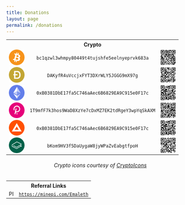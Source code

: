 ```yaml
---
title: Donations
layout: page
permalink: /donations
---
```

<table>
  
  <tr>
    <th colspan="3" style="text-align:center">Crypto</th>
  </tr>

  <tr>
    <td><img style="height:3em; width:3em; display:block; border-radius:3px; margin-left:auto; margin-right:auto;" src="assets/images/crypto_icons/btc.svg"></td>
    <td style="text-align:center"><code>bc1qzwl3whmpy80449t4tujshfe5eelnyeprvk683a</code></td>
    <td><img style="height:3em; width:3em; display:block; border-radius:3px; margin-left:auto; margin-right:auto;" src="assets/images/qr_codes/BTC_QR.png"></td>
  </tr>
  
  <tr>
    <td><img style="height:3em; width:3em; display:block; border-radius:3px; margin-left:auto; margin-right:auto;" src="assets/images/crypto_icons/doge.svg"></td>
    <td style="text-align:center"><code>DAKyfR4uVccjxFYT3DXrWLY5JGGG9mX97g</code></td>
    <td><img style="height:3em; width:3em; display:block; border-radius:3px; margin-left:auto; margin-right:auto;" src="assets/images/qr_codes/DOGE_QR.png"></td>
  </tr>
  
  <tr>
    <td><img style="height:3em; width:3em; display:block; border-radius:3px; margin-left:auto; margin-right:auto;" src="assets/images/crypto_icons/eth.svg"></td>
    <td style="text-align:center"><code>0xB0381DbE17fa5C746aAec6B6829EA9C915e0F17c</code></td>
    <td><img style="height:3em; width:3em; display:block; border-radius:3px; margin-left:auto; margin-right:auto;" src="assets/images/qr_codes/ETH_QR.png"></td>
  </tr>
  
  <tr>
    <td><img style="height:3em; width:3em; display:block; border-radius:3px; margin-left:auto; margin-right:auto;" src="assets/images/crypto_icons/dot.svg"></td>
    <td style="text-align:center"><code>1T9mfF7k3hos9WaD8XzYe7cDxMZ7EK2tdRgeY3wpYqSkAXM</code></td>
    <td><img style="height:3em; width:3em; display:block; border-radius:3px; margin-left:auto; margin-right:auto;" src="assets/images/qr_codes/DOT_QR.png"></td>
  </tr>
  
  <tr>
    <td><img style="height:3em; width:3em; display:block; border-radius:3px; margin-left:auto; margin-right:auto;" src="assets/images/crypto_icons/bat.svg"></td>
    <td style="text-align:center"><code>0xB0381DbE17fa5C746aAec6B6829EA9C915e0F17c</code></td>
    <td><img style="height:3em; width:3em; display:block; border-radius:3px; margin-left:auto; margin-right:auto;" src="assets/images/qr_codes/BAT_QR.png"></td>
  </tr>
  
  <tr>
    <td><img style="height:3em; width:3em; display:block; border-radius:3px; margin-left:auto; margin-right:auto;" src="assets/images/crypto_icons/lbc.svg"></td>
    <td style="text-align:center"><code>bKom9HV3f5DaUygaW8jyWPaZvEabgtfpoH</code></td>
    <td><img style="height:3em; width:3em; display:block; border-radius:3px; margin-left:auto; margin-right:auto;" src="assets/images/qr_codes/LBC_QR.png"></td>
  </tr>

</table> 




<h6 style="text-align:center">Crypto icons courtesy of <a href="http://cryptoicons.co">CryptoIcons</a></h6>


<table>
  
  <tr>
    <th colspan="3" style="text-align:center">Referral Links</th>
  </tr>

  <tr>
    <td style="text-align:center">PI</td>
    <td colspan="2" style="text-align:center"><code><a href="https://minepi.com/Emaleth">https://minepi.com/Emaleth</a></code></td>
  </tr>

</table> 

